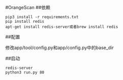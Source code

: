 #OrangeScan
##依赖
```
pip3 install -r requirements.txt
pip install redis
apt-get install redis-server或者brew install redis
```
##配置

修改app/tool/config.py和app/config.py中的base_dir

##启动
```
redis-server
python3 run.py 80
```
